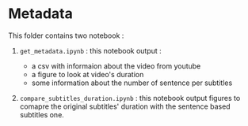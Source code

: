 # Metadata

This folder contains two notebook : 

1. `get_metadata.ipynb` : this notebook output :
    - a csv with informaion about the video from youtube 
    - a figure to look at video's duration 
    - some information about the number of sentence per subtitles

2. `compare_subtitles_duration.ipynb` : this notebook output figures to comapre the original subtitles' duration with the sentence based subtitles one.